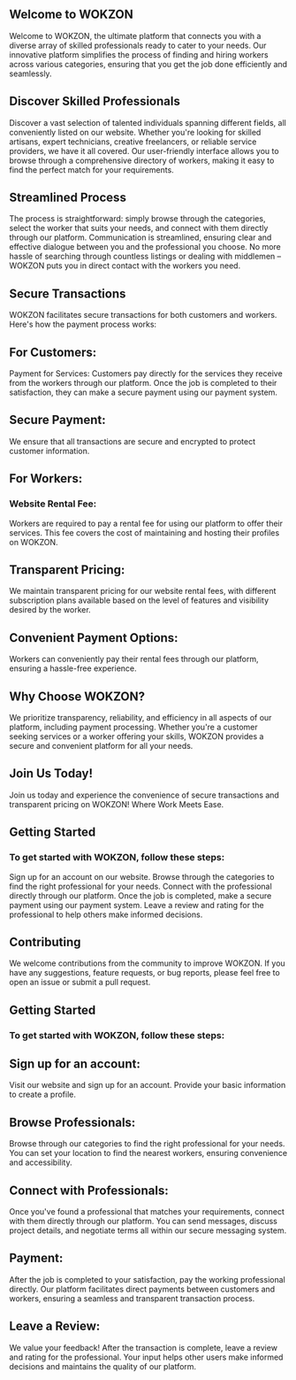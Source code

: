 
## Welcome to WOKZON
Welcome to WOKZON, the ultimate platform that connects you with a diverse array of skilled professionals ready to cater to your needs. Our innovative platform simplifies the process of finding and hiring workers across various categories, ensuring that you get the job done efficiently and seamlessly.

## Discover Skilled Professionals
Discover a vast selection of talented individuals spanning different fields, all conveniently listed on our website. Whether you're looking for skilled artisans, expert technicians, creative freelancers, or reliable service providers, we have it all covered. Our user-friendly interface allows you to browse through a comprehensive directory of workers, making it easy to find the perfect match for your requirements.

## Streamlined Process
The process is straightforward: simply browse through the categories, select the worker that suits your needs, and connect with them directly through our platform. Communication is streamlined, ensuring clear and effective dialogue between you and the professional you choose. No more hassle of searching through countless listings or dealing with middlemen – WOKZON puts you in direct contact with the workers you need.

## Secure Transactions
WOKZON facilitates secure transactions for both customers and workers. Here's how the payment process works:

## For Customers:
Payment for Services: Customers pay directly for the services they receive from the workers through our platform. Once the job is completed to their satisfaction, they can make a secure payment using our payment system.

## Secure Payment: 
We ensure that all transactions are secure and encrypted to protect customer information.

## For Workers:
### Website Rental Fee: 
Workers are required to pay a rental fee for using our platform to offer their services. This fee covers the cost of maintaining and hosting their profiles on WOKZON.

## Transparent Pricing: 
We maintain transparent pricing for our website rental fees, with different subscription plans available based on the level of features and visibility desired by the worker.

## Convenient Payment Options: 
Workers can conveniently pay their rental fees through our platform, ensuring a hassle-free experience.

## Why Choose WOKZON?
We prioritize transparency, reliability, and efficiency in all aspects of our platform, including payment processing. Whether you're a customer seeking services or a worker offering your skills, WOKZON provides a secure and convenient platform for all your needs.

## Join Us Today!
Join us today and experience the convenience of secure transactions and transparent pricing on WOKZON! Where Work Meets Ease.
## Getting Started
### To get started with WOKZON, follow these steps:

Sign up for an account on our website.
Browse through the categories to find the right professional for your needs.
Connect with the professional directly through our platform.
Once the job is completed, make a secure payment using our payment system.
Leave a review and rating for the professional to help others make informed decisions.
## Contributing
We welcome contributions from the community to improve WOKZON. If you have any suggestions, feature requests, or bug reports, please feel free to open an issue or submit a pull request.
## Getting Started
### To get started with WOKZON, follow these steps:

## Sign up for an account: 
Visit our website and sign up for an account. Provide your basic information to create a profile.

## Browse Professionals: 
Browse through our categories to find the right professional for your needs. You can set your location to find the nearest workers, ensuring convenience and accessibility.

## Connect with Professionals: 
Once you've found a professional that matches your requirements, connect with them directly through our platform. You can send messages, discuss project details, and negotiate terms all within our secure messaging system.

## Payment:
After the job is completed to your satisfaction, pay the working professional directly. Our platform facilitates direct payments between customers and workers, ensuring a seamless and transparent transaction process.

## Leave a Review: 
We value your feedback! After the transaction is complete, leave a review and rating for the professional. Your input helps other users make informed decisions and maintains the quality of our platform.



